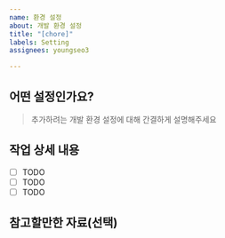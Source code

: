 ```yaml
---
name: 환경 설정
about: 개발 환경 설정
title: "[chore]"
labels: Setting
assignees: youngseo3

---
```


## 어떤 설정인가요?

> 추가하려는 개발 환경 설정에 대해 간결하게 설명해주세요

## 작업 상세 내용

- [ ] TODO
- [ ] TODO
- [ ] TODO

## 참고할만한 자료(선택)
